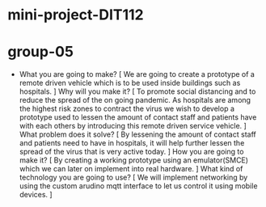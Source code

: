 # mini-project-DIT112
# group-05

- What you are going to make?
[ We are going to create a prototype of a remote driven vehicle which is to be used inside buildings such as hospitals. ]
Why will you make it?
[ To promote social distancing and to reduce the spread of the on going pandemic. As hospitals are among the highest risk zones to contract the virus we wish to develop a prototype used to lessen the amount of contact staff and patients have with each others by introducing this remote driven service vehicle. ]
What problem does it solve?
[ By lessening the amount of contact staff and patients need to have in hospitals, it will help further lessen the spread of the virus that is very active today. ]
How you are going to make it?
[ By creating a working prototype using an emulator(SMCE) which we can later on implement into real hardware. ]
What kind of technology you are going to use?
[ We will implement networking by using the custom arudino mqtt interface to let us control it using mobile devices. ]
